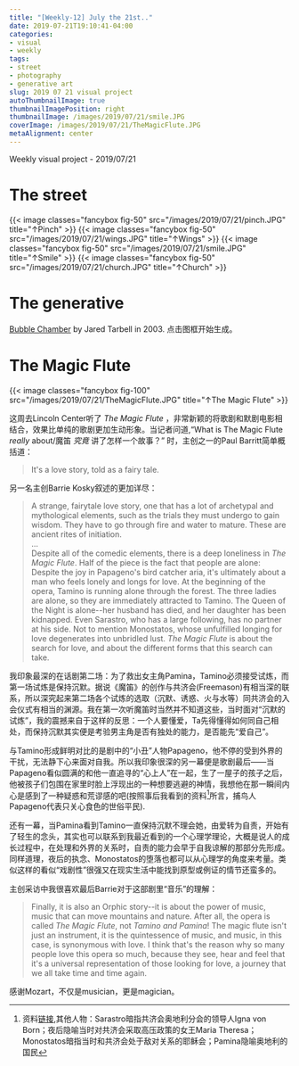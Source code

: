 ```yaml
---
title: "[Weekly-12] July the 21st.."
date: 2019-07-21T19:10:41-04:00
categories:
- visual
- weekly
tags:
- street
- photography
- generative art
slug: 2019 07 21 visual project
autoThumbnailImage: true
thumbnailImagePosition: right
thumbnailImage: /images/2019/07/21/smile.JPG
coverImage: /images/2019/07/21/TheMagicFlute.JPG
metaAlignment: center
---
```


Weekly visual project - 2019/07/21
<!--more-->
<!-- toc -->

# The street
{{< image classes="fancybox fig-50" src="/images/2019/07/21/pinch.JPG"  title="↑Pinch" >}}
{{< image classes="fancybox fig-50" src="/images/2019/07/21/wings.JPG"  title="↑Wings" >}}
{{< image classes="fancybox fig-50" src="/images/2019/07/21/smile.JPG"  title="↑Smile" >}}
{{< image classes="fancybox fig-50" src="/images/2019/07/21/church.JPG"  title="↑Church" >}}

# The generative
[Bubble Chamber](http://www.complexification.net/gallery/machines/bubblechamber/) by Jared Tarbell in 2003. 点击图框开始生成。

<div>
    <script src="https://cdnjs.cloudflare.com/ajax/libs/p5.js/0.7.1/p5.min.js"></script>
    <script src="https://cdnjs.cloudflare.com/ajax/libs/p5.js/0.7.1/addons/p5.dom.min.js"></script>
    <script src="/js/p5js-projects/bubblechamber.js"></script>
</div>
<div id="canvasParent"></div>

# The Magic Flute

{{< image classes="fancybox fig-100" src="/images/2019/07/21/TheMagicFlute.JPG"  title="↑The Magic Flute" >}}

这周去Lincoln Center听了 _The Magic Flute_ ，非常新颖的将歌剧和默剧电影相结合，效果比单纯的歌剧更加生动形象。当记者问道,“What is The Magic Flute _really_ about/魔笛 _究竟_ 讲了怎样一个故事？” 时，主创之一的Paul Barritt简单概括道：

>It's a love story, told as a fairy tale.

另一名主创Barrie Kosky叙述的更加详尽：

>A strange, fairytale love story, one that has a lot of archetypal and mythological elements, such as the trials they must undergo to gain wisdom. They have to go through fire and water to mature. These are ancient rites of initiation.  
...  
Despite all of the comedic elements, there is a deep loneliness in _The Magic Flute_. Half of the piece is the fact that people are alone: Despite the joy in Papageno's bird catcher aria, it's ultimately about a man who feels lonely and longs for love. At the beginning of the opera, Tamino is running alone through the forest. The three ladies are alone, so they are immediately attracted to Tamino. The Queen of the Night is alone--her husband has died, and her daughter has been kidnapped. Even Sarastro, who has a large following, has no partner at his side. Not to mention Monostatos, whose unfulfilled longing for love degenerates into unbridled lust. _The Magic Flute_ is about the search for love, and about the different forms that this search can take.

我印象最深的在话剧第二场：为了救出女主角Pamina，Tamino必须接受试炼，而第一场试炼是保持沉默。据说《魔笛》的创作与共济会(Freemason)有相当深的联系，所以深究起来第二场各个试炼的选取（沉默、诱惑、火与水等）同共济会的入会仪式有相当的渊源。我在第一次听魔笛时当然并不知道这些，当时面对“沉默的试炼”，我的震撼来自于这样的反思：一个人要懂爱，Ta先得懂得如何同自己相处，而保持沉默其实便是考验男主角是否有独处的能力，是否能先“爱自己”。

与Tamino形成鲜明对比的是剧中的“小丑”人物Papageno，他不停的受到外界的干扰，无法静下心来面对自我。所以我印象很深的另一幕便是歌剧最后——当Papageno看似圆满的和他一直追寻的“心上人”在一起，生了一屋子的孩子之后，他被孩子们包围在家里时脸上浮现出的一种想要逃避的神情，我想他在那一瞬间内心是感到了一种疑惑和荒谬感的吧(按照事后我看到的资料[^1]所言，捕鸟人Papageno代表只关心食色的世俗平民).

还有一幕，当Pamina看到Tamino一直保持沉默不理会她，由爱转为自责，开始有了轻生的念头，其实也可以联系到我最近看到的一个心理学理论，大概是说人的成长过程中，在处理和外界的关系时，自责的能力会早于自我谅解的那部分先形成。同样道理，夜后的执念、Monostatos的堕落也都可以从心理学的角度来考量。类似这样的看似“戏剧性”很强又在现实生活中能找到原型或例证的情节还蛮多的。

主创采访中我很喜欢最后Barrie对于这部剧里“音乐”的理解：

>Finally, it is also an Orphic story--it is about the power of music, music that can move mountains and nature. After all, the opera is called _The Magic Flute_, not _Tamino and Pamina_! The magic flute isn't just an instrument, it is the quintessence of music, and music, in this case, is synonymous with love. I think that's the reason why so many people love this opera so much, because they see, hear and feel that it's a universal representation of those looking for love, a journey that we all take time and time again.

感谢Mozart，不仅是musician，更是magician。

[^1]: 资料[链接](http://art.ncu.edu.tw/artConf/main/public/11/九_蔡毓純_.pdf),其他人物：Sarastro暗指共济会奥地利分会的领导人Igna von Born；夜后隐喻当时对共济会采取高压政策的女王Maria Theresa；Monostatos暗指当时和共济会处于敌对关系的耶稣会；Pamina隐喻奥地利的国民